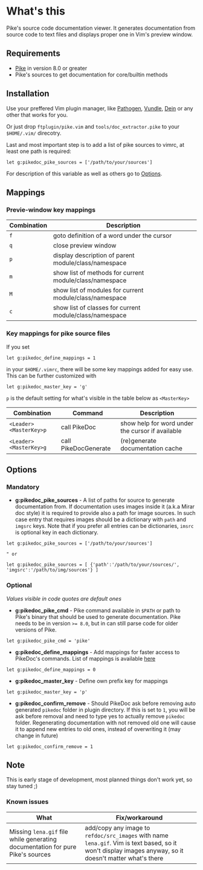 # What's this

Pike's source code documentation viewer. It generates documentation from source code
to text files and displays proper one in Vim's preview window.

## Requirements

 - [Pike](http://pike.lysator.liu.se) in version 8.0 or greater
 - Pike's sources to get documentation for core/builtin methods

## Installation

Use your preffered Vim plugin manager, like
[Pathogen](https://github.com/tpope/vim-pathogen),
[Vundle](https://github.com/VundleVim/Vundle.vim),
[Dein](https://github.com/Shougo/dein.vim) or any other that works for you.

Or just drop `ftplugin/pike.vim` and `tools/doc_extractor.pike` to your `$HOME/.vim/` direcotry.

Last and most important step is to add a list of pike sources to vimrc, at least one path is required:

```VimL
let g:pikedoc_pike_sources = ['/path/to/your/sources']
```
For description of this variable as well as others go to [Options](https://github.com/grodzik/vim-pikedoc/blob/master/README.md#options).

## Mappings

### Previe-window key mappings
| Combination | Description |
| --- | --- |
| `f` | goto definition of a word under the cursor |
| `q` | close preview window |
| `p` | display description of parent module/class/namespace |
| `m` | show list of methods for current module/class/namespace |
| `M` | show list of modules for current module/class/namespace |
| `c` | show list of classes for current module/class/namespace |

### Key mappings for pike source files

If you set
```VimL
let g:pikedoc_define_mappings = 1
```
in your `$HOME/.vimrc`, there will be some key mappings added for easy use. This can be further customized with
```VimL
let g:pikedoc_master_key = 'g'
```
`p` is the default setting for what's visible in the table below as `<MasterKey>`

| Combination | Command | Description |
| --- | --- | --- |
| `<Leader><MasterKey>p` | call PikeDoc | show help for word under the cursor if available |
| `<Leader><MasterKey>g` | call PikeDocGenerate | (re)generate documentation cache |


## Options

### Mandatory

 - **g:pikedoc_pike_sources** - A list of paths for source to generate documentation from.
If documentation uses images inside it (a.k.a Mirar doc style) it is required to
provide also a path for image sources. In such case entry that requires images should be a dictionary
with `path` and `imgsrc` keys. Note that if you prefer all entries can be dictionaries,
`imsrc` is optional key in each dictionary.
```VimL
let g:pikedoc_pike_sources = ['/path/to/your/sources']

" or

let g:pikedoc_pike_sources = [ {'path':'/path/to/your/sources/', 'imgsrc':'/path/to/img/sources'} ]
```

### Optional

*Values visible in code quotes are default ones*

 - **g:pikedoc_pike_cmd** - Pike command available in `$PATH` or path to Pike's
binary that should be used to generate documentation. Pike needs to be in
version `>= 8.0`, but in can still parse code for older versions of Pike.
```VimL
let g:pikedoc_pike_cmd = 'pike'
```

 - **g:pikedoc_define_mappings** - Add mappings for faster access to PikeDoc's commands.
 List of mappings is available [here](https://github.com/grodzik/vim-pikedoc/blob/master/README.md#global_key_mappings)
```VimL
let g:pikedoc_define_mappings = 0
```

 - **g:pikedoc_master_key** - Define own prefix key for mappings
```VimL
let g:pikedoc_master_key = 'p'
```

 - **g:pikedoc_confirm_remove** - Should PikeDoc ask before removing auto
generated `pikedoc` folder in plugin directory. If this is set to `1`, you will
be ask before removal and need to type yes to actually remove `pikedoc` folder.
Regenerating documentation with not removed old one will cause it to append new
entries to old ones, instead of overwriting it (may change in future)
```VimL
let g:pikedoc_confirm_remove = 1
```
## Note

This is early stage of development, most planned things don't work yet, so stay tuned ;)

### Known issues

| What | Fix/workaround |
| --- | --- |
| Missing `lena.gif` file while generating documentation for pure Pike's sources |  add/copy any image to `refdoc/src_images` with name `lena.gif`.  Vim is text based, so it won't display images anyway, so it doesn't matter what's there |

